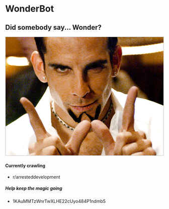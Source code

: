 # __WonderBot__

## Did somebody say... Wonder?
![](img/wonder.jpg)

#### Currently crawling
* r/arresteddevelopment

##### Help keep the magic going
* 1KAuMMTzWnrTwXLHE22cUyo484P1ndmb5
